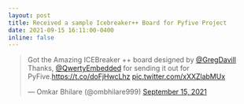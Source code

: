 ```yaml
---
layout: post
title: Received a sample Icebreaker++ Board for Pyfive Project
date: 2021-09-15 16:11:00-0400
inline: false
---
```


<blockquote class="twitter-tweet" data-theme="dark"><p lang="en" dir="ltr">Got the Amazing ICEBreaker ++ board designed by <a href="https://twitter.com/GregDavill?ref_src=twsrc%5Etfw">@GregDavill</a> <br>Thanks, <a href="https://twitter.com/QwertyEmbedded?ref_src=twsrc%5Etfw">@QwertyEmbedded</a> for sending it out for PyFive.<a href="https://t.co/doFjHwcLhz">https://t.co/doFjHwcLhz</a> <a href="https://t.co/xXXZlabMUx">pic.twitter.com/xXXZlabMUx</a></p>&mdash; Omkar Bhilare (@ombhilare999) <a href="https://twitter.com/ombhilare999/status/1438079625276518404?ref_src=twsrc%5Etfw">September 15, 2021</a></blockquote> <script async src="https://platform.twitter.com/widgets.js" charset="utf-8"></script>